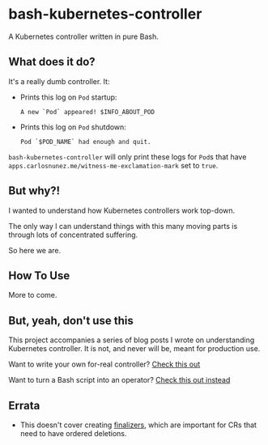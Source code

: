 # bash-kubernetes-controller

A Kubernetes controller written in pure Bash.

## What does it do?

It's a really dumb controller. It:

- Prints this log on `Pod` startup:

  ```text
  A new `Pod` appeared! $INFO_ABOUT_POD
  ```
- Prints this log on `Pod` shutdown:

  ```text
  Pod `$POD_NAME` had enough and quit.
  ```

`bash-kubernetes-controller` will only print these logs for `Pod`s
that have `apps.carlosnunez.me/witness-me-exclamation-mark` set to `true`.

## But why?!

I wanted to understand how Kubernetes controllers work top-down.

The only way I can understand things with this many moving parts is through
lots of concentrated suffering.

So here we are.

## How To Use

More to come.

## But, yeah, don't use this

This project accompanies a series of blog posts I wrote on understanding
Kubernetes controller. It is not, and never will be, meant for production use.

Want to write your own for-real controller?
[Check this out](https://scribe.rip/geekculture/kubernetes-custom-controller-6bb29a859dc)

Want to turn a Bash script into an operator?
[Check this out instead](https://github.com/flant/shell-operator)

## Errata

- This doesn't cover creating
  [finalizers](https://kubernetes.io/docs/tasks/extend-kubernetes/custom-resources/custom-resource-definitions/#finalizers),
  which are important for CRs that need to have ordered deletions.
